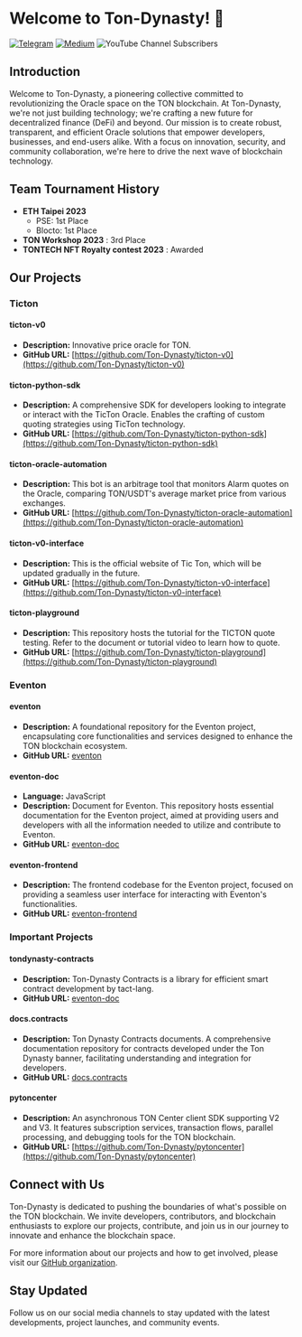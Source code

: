 # Welcome to Ton-Dynasty! 🚀
<a href="https://t.me/TictonOfficial" target="_blank"><img alt="Telegram" src="https://img.shields.io/badge/Telegram-2CA5E0.svg?&style=for-the-badge&logo=telegram&logoColor=white" /></a>
<a href="https://medium.com/@tondynasty824" target="_blank"><img alt="Medium" src="https://img.shields.io/badge/medium-%2312100E.svg?&style=for-the-badge&logo=medium&logoColor=white" /></a>
<img alt="YouTube Channel Subscribers" src="https://img.shields.io/youtube/channel/subscribers/UCZKY67tWMQiYX1780yDzH-g?style=for-the-badge&logo=youtube&logoColor=white&link=https%3A%2F%2Fwww.youtube.com%2Fchannel%2FUCZKY67tWMQiYX1780yDzH-g">



## Introduction
Welcome to Ton-Dynasty, a pioneering collective committed to revolutionizing the Oracle space on the TON blockchain. At Ton-Dynasty, we're not just building technology; we're crafting a new future for decentralized finance (DeFi) and beyond. Our mission is to create robust, transparent, and efficient Oracle solutions that empower developers, businesses, and end-users alike. With a focus on innovation, security, and community collaboration, we're here to drive the next wave of blockchain technology.

## Team Tournament History
- **ETH Taipei 2023**
  - PSE: 1st Place
  - Blocto: 1st Place
- **TON Workshop 2023** : 3rd Place
- **TONTECH NFT Royalty contest 2023** : Awarded

## Our Projects
### Ticton

#### ticton-v0
- **Description:** Innovative price oracle for TON.
- **GitHub URL:** [https://github.com/Ton-Dynasty/ticton-v0](https://github.com/Ton-Dynasty/ticton-v0)

#### ticton-python-sdk
- **Description:** A comprehensive SDK for developers looking to integrate or interact with the TicTon Oracle. Enables the crafting of custom quoting strategies using TicTon technology.
- **GitHub URL:** [https://github.com/Ton-Dynasty/ticton-python-sdk](https://github.com/Ton-Dynasty/ticton-python-sdk)

#### ticton-oracle-automation
- **Description:** This bot is an arbitrage tool that monitors Alarm quotes on the Oracle, comparing TON/USDT's average market price from various exchanges.
- **GitHub URL:** [https://github.com/Ton-Dynasty/ticton-oracle-automation](https://github.com/Ton-Dynasty/ticton-oracle-automation)

#### ticton-v0-interface
- **Description:** This is the official website of Tic Ton, which will be updated gradually in the future.
- **GitHub URL:** [https://github.com/Ton-Dynasty/ticton-v0-interface](https://github.com/Ton-Dynasty/ticton-v0-interface)

#### ticton-playground
- **Description:** This repository hosts the tutorial for the TICTON quote testing. Refer to the document or tutorial video to learn how to quote.
- **GitHub URL:** [https://github.com/Ton-Dynasty/ticton-playground](https://github.com/Ton-Dynasty/ticton-playground)


### Eventon

#### eventon
- **Description:** A foundational repository for the Eventon project, encapsulating core functionalities and services designed to enhance the TON blockchain ecosystem.
- **GitHub URL:** [eventon](https://github.com/Ton-Dynasty/eventon)

#### eventon-doc
- **Language:** JavaScript
- **Description:** Document for Eventon. This repository hosts essential documentation for the Eventon project, aimed at providing users and developers with all the information needed to utilize and contribute to Eventon.
- **GitHub URL:** [eventon-doc](https://github.com/Ton-Dynasty/eventon-doc)
  
#### eventon-frontend
- **Description:** The frontend codebase for the Eventon project, focused on providing a seamless user interface for interacting with Eventon's functionalities.
- **GitHub URL:** [eventon-frontend](https://github.com/Ton-Dynasty/eventon-frontend)


### Important Projects

#### tondynasty-contracts
- **Description:** Ton-Dynasty Contracts is a library for efficient smart contract development by tact-lang.
- **GitHub URL:** [eventon-doc](https://github.com/Ton-Dynasty/tondynasty-contracts)

#### docs.contracts
- **Description:** Ton Dynasty Contracts documents. A comprehensive documentation repository for contracts developed under the Ton Dynasty banner, facilitating understanding and integration for developers.
- **GitHub URL:** [docs.contracts](https://github.com/Ton-Dynasty/docs.contracts)

#### pytoncenter
- **Description:** An asynchronous TON Center client SDK supporting V2 and V3. It features subscription services, transaction flows, parallel processing, and debugging tools for the TON blockchain.
- **GitHub URL:** [https://github.com/Ton-Dynasty/pytoncenter](https://github.com/Ton-Dynasty/pytoncenter)

## Connect with Us

Ton-Dynasty is dedicated to pushing the boundaries of what's possible on the TON blockchain. We invite developers, contributors, and blockchain enthusiasts to explore our projects, contribute, and join us in our journey to innovate and enhance the blockchain space.

For more information about our projects and how to get involved, please visit our [GitHub organization](https://github.com/Ton-Dynasty).

## Stay Updated

Follow us on our social media channels to stay updated with the latest developments, project launches, and community events.
